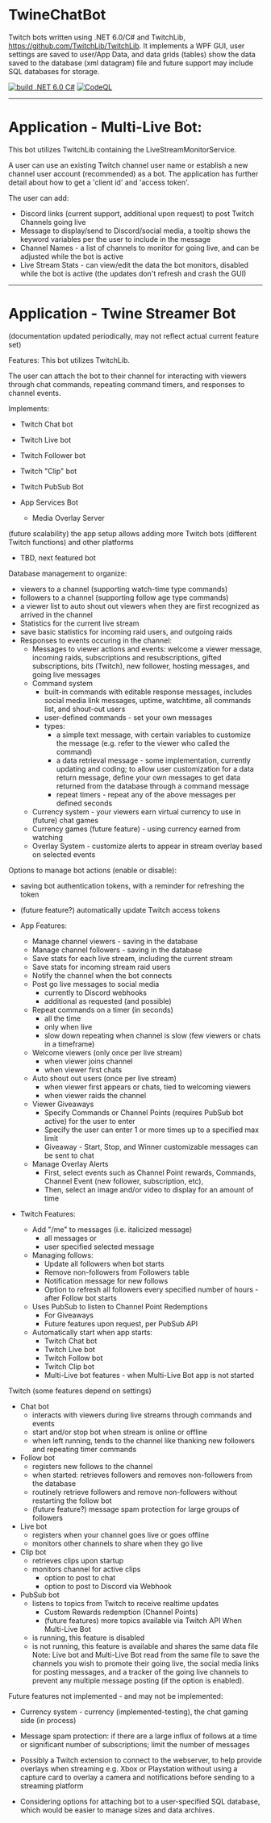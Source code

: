 # TwineChatBot
Twitch bots written using .NET 6.0/C# and TwitchLib, https://github.com/TwitchLib/TwitchLib. It implements a WPF GUI, user settings are saved to user/App Data, and data grids (tables) show the data saved to the database (xml datagram) file and future support may include SQL databases for storage. 


[![build .NET 6.0 C#](https://github.com/WrithemTwine/TwineChatBot/actions/workflows/main.yml/badge.svg)](https://github.com/WrithemTwine/TwineChatBot/actions/workflows/main.yml)
[![CodeQL](https://github.com/WrithemTwine/TwineChatBot/actions/workflows/mainCodeQL.yml/badge.svg)](https://github.com/WrithemTwine/TwineChatBot/actions/workflows/mainCodeQL.yml)


--------------------------
# Application - Multi-Live Bot:

This bot utilizes TwitchLib containing the LiveStreamMonitorService. 

A user can use an existing Twitch channel user name or establish a new channel user account (recommended) as a bot. The application has further detail about how to get a 'client id' and 'access token'.

The user can add:
   - Discord links (current support, additional upon request) to post Twitch Channels going live
   - Message to display/send to Discord/social media, a tooltip shows the keyword variables per the user to include in the message
   - Channel Names - a list of channels to monitor for going live, and can be adjusted while the bot is active
   - Live Stream Stats - can view/edit the data the bot monitors, disabled while the bot is active (the updates don't refresh and crash the GUI)

----------------------------------
# Application - Twine Streamer Bot 
(documentation updated periodically, may not reflect actual current feature set)

Features: This bot utilizes TwitchLib.

The user can attach the bot to their channel for interacting with viewers through chat commands, repeating command timers, and responses to channel events.

Implements:
   - Twitch Chat bot
   - Twitch Live bot
   - Twitch Follower bot
   - Twitch "Clip" bot
   - Twitch PubSub Bot

   - App Services Bot
     - Media Overlay Server

(future scalability) the app setup allows adding more Twitch bots (different Twitch functions) and other platforms
   - TBD, next featured bot

Database management to organize:
   - viewers to a channel (supporting watch-time type commands)
   - followers to a channel (supporting follow age type commands)
   - a viewer list to auto shout out viewers when they are first recognized as arrived in the channel
   - Statistics for the current live stream
   - save basic statistics for incoming raid users, and outgoing raids
- Responses to events occuring in the channel:
   - Messages to viewer actions and events: welcome a viewer message, incoming raids, subscriptions and resubscriptions, gifted subscriptions, bits (Twitch), new follower, hosting messages, and going live messages
   - Command system 
      - built-in commands with editable response messages, includes social media link messages, uptime, watchtime, all commands list, and shout-out users
      - user-defined commands - set your own messages
      - types:
         - a simple text message, with certain variables to customize the message (e.g. refer to the viewer who called the command)
         - a data retrieval message - some implementation, currently updating and coding; to allow user customization for a data return message, define your own messages to get data returned from the database through a command message
         - repeat timers - repeat any of the above messages per defined seconds
   - Currency system - your viewers earn virtual currency to use in (future) chat games
   - Currency games (future feature) - using currency earned from watching
   - Overlay System - customize alerts to appear in stream overlay based on selected events

Options to manage bot actions (enable or disable):
   - saving bot authentication tokens, with a reminder for refreshing the token
   - (future feature?) automatically update Twitch access tokens
- App Features:
   - Manage channel viewers - saving in the database
   - Manage channel followers - saving in the database
   - Save stats for each live stream, including the current stream
   - Save stats for incoming stream raid users
   - Notify the channel when the bot connects
   - Post go live messages to social media
      - currently to Discord webhooks
      - additional as requested (and possible)
   - Repeat commands on a timer (in seconds)
      - all the time
      - only when live
      - slow down repeating when channel is slow (few viewers or chats in a timeframe)
   - Welcome viewers (only once per live stream)
      - when viewer joins channel
      - when viewer first chats
   - Auto shout out users (once per live stream)
      - when viewer first appears or chats, tied to welcoming viewers
      - when viewer raids the channel
   - Viewer Giveaways
      - Specify Commands or Channel Points (requires PubSub bot active) for the user to enter
      - Specify the user can enter 1 or more times up to a specified max limit
      - Giveaway - Start, Stop, and Winner customizable messages can be sent to chat
   - Manage Overlay Alerts
      - First, select events such as Channel Point rewards, Commands, Channel Event (new follower, subscription, etc), 
      - Then, select an image and/or video to display for an amount of time

- Twitch Features:
   - Add "/me" to messages (i.e. italicized message)
      - all messages or 
      - user specified selected message
   - Managing follows:
      - Update all followers when bot starts
      - Remove non-followers from Followers table
      - Notification message for new follows
      - Option to refresh all followers every specified number of hours - after Follow bot starts
   - Uses PubSub to listen to Channel Point Redemptions
       - For Giveaways
       - Future features upon request, per PubSub API
   - Automatically start when app starts:
      - Twitch Chat bot
      - Twitch Live bot
      - Twitch Follow bot
      - Twitch Clip bot
      - Multi-Live bot features - when Multi-Live Bot app is not started

Twitch (some features depend on settings)
   - Chat bot
      - interacts with viewers during live streams through commands and events
      - start and/or stop bot when stream is online or offline
      - when left running, tends to the channel like thanking new followers and repeating timer commands
   - Follow bot
      - registers new follows to the channel
      - when started: retrieves followers and removes non-followers from the database
      - routinely retrieve followers and remove non-followers without restarting the follow bot
      - (future feature?) message spam protection for large groups of followers
   - Live bot
      - registers when your channel goes live or goes offline
      - monitors other channels to share when they go live
   - Clip bot
      - retrieves clips upon startup
      - monitors channel for active clips
        - option to post to chat
        - option to post to Discord via Webhook
   - PubSub bot
      - listens to topics from Twitch to receive realtime updates
        - Custom Rewards redemption (Channel Points)
        - (future features) more topics available via Twitch API
    When Multi-Live Bot
      - is running, this feature is disabled
      - is not running, this feature is available and shares the same data file
   Note: Live bot and Multi-Live Bot read from the same file to save the channels you wish to promote their going live,  the social media links for posting messages, and a tracker of the going live channels to prevent any multiple message posting (if the option is enabled).

Future features not implemented - and may not be implemented:
- Currency system - currency (implemented-testing), the chat gaming side (in process)
- Message spam protection: if there are a large influx of follows at a time or significant number of subscriptions; limit the number of messages

- Possibly a Twitch extension to connect to the webserver, to help provide overlays when streaming e.g. Xbox or Playstation without using a capture card to overlay a camera and notifications before sending to a streaming platform

- Considering options for attaching bot to a user-specified SQL database, which would be easier to manage sizes and data archives.
